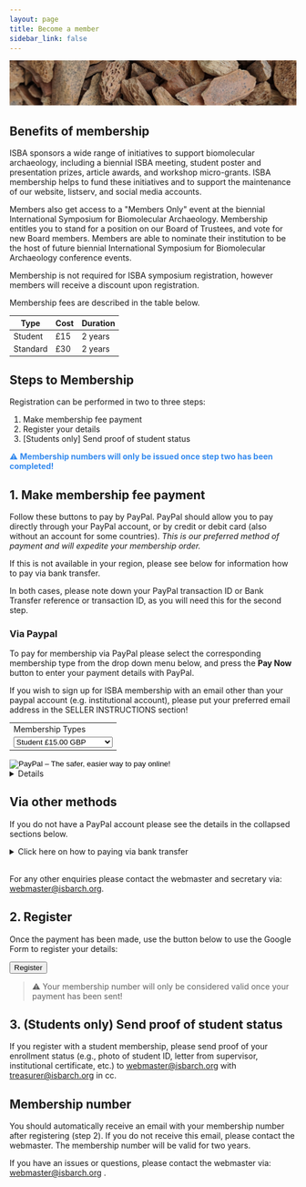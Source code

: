 ```yaml
---
layout: page
title: Become a member
sidebar_link: false
---
```


![Faunal_bone](/assets/images/banners/faunal_bone.png)

## Benefits of membership

ISBA sponsors a wide range of initiatives to support biomolecular archaeology, including a biennial ISBA meeting, student poster and presentation prizes, article awards, and workshop micro-grants. ISBA membership helps to fund these initiatives and to support the maintenance of our website, listserv, and social media accounts.

Members also get access to a "Members Only" event at the biennial International Symposium for Biomolecular Archaeology. Membership entitles you to stand for a position on our Board of Trustees, and vote for new Board members. Members are able to nominate their institution to be the host of future biennial International Symposium for Biomolecular Archaeology conference events.

Membership is not required for ISBA symposium registration, however members will receive a discount upon registration.

Membership fees are described in the table below.

| Type     | Cost | Duration |
| -------- | ---- | -------- |
| Student  | £15  | 2 years  |
| Standard | £30  | 2 years  |

## Steps to Membership

Registration can be performed in two to three steps:

1. Make membership fee payment
2. Register your details
3. [Students only] Send proof of student status

<p style="color: #348aee">⚠️ <b>Membership numbers will only be issued once step two has been completed!</b></p>

## 1. Make membership fee payment

Follow these buttons to pay by PayPal. PayPal should allow you to pay directly through your PayPal account, or by credit or debit card (also without an account for some countries). <i>This is our preferred method of payment and will expedite your membership order.</i>

If this is not available in your region, please see below for information how to pay via bank transfer.

In both cases, please note down your PayPal transaction ID or Bank Transfer reference or transaction ID, as you will need this for the second step.

### Via Paypal

To pay for membership via PayPal please select the corresponding membership type from the drop down menu below, and press the **Pay Now** button to enter your payment details with PayPal.

If you wish to sign up for ISBA membership with an email other than your paypal account (e.g. institutional account), please put your preferred email address in the SELLER INSTRUCTIONS section!

<form action="https://www.paypal.com/cgi-bin/webscr" method="post" target="_top">
<input type="hidden" name="cmd" value="_s-xclick">
<input type="hidden" name="hosted_button_id" value="K68R8DFG9JF7G">
<table>
<tr><td><input type="hidden" name="on0" value="Membership Types">Membership Types</td></tr><tr><td><select name="os0">
<option value="Student">Student £15.00 GBP</option>
<option value="Non-Student">Non-Student £30.00 GBP</option>
</select> </td></tr>
</table>
<input type="hidden" name="currency_code" value="GBP">
<input type="image" src="https://www.paypalobjects.com/en_US/GB/i/btn/btn_buynowCC_LG.gif" border="0" name="submit" alt="PayPal – The safer, easier way to pay online!">
<img alt="" border="0" src="https://www.paypalobjects.com/en_GB/i/scr/pixel.gif" width="1" height="1">
</form>

<details>
<div style="border-style: none none none solid;border-left-color:#4895ef;border-left-width=10px;padding:20px">
	<summary>Click here on how to pay via PayPal without PayPal account!</summary>
<p>Some countries allow you to pay without a PayPal account.</p>
<p>If so, after pressing the 'Buy now' button above, you should see a menu like this</p>
<img src="/assets/images/membership/payal-uk_de-page.png" style="display: block;margin-left: auto;margin-right: auto;width: 50%;">
<p>Here you can simply press the 'pay with credit or debit card' or 'continue without a guest account' button.</p>
<p>If you <b>do not</b> see such a button, we are currently working on other options for paying for membership. Please watch the ISBA social media/mailing list for updates.</p>
</div>
</details>

## Via other methods

If you do not have a PayPal account please see the details in the collapsed sections below.

<details>
	<summary>Click here on how to paying via bank transfer</summary>
<div style="border-style: none none none solid;border-left-color:#4895ef;border-left-width=10px;padding:20px">
<p>If it is not possible to pay via PayPal in your region (with or without an PayPal account), please pay your membership fee by International Bank Transfer to the ISBA Treasurer.</p>
<p>Please note, International Bank Transfer can take up to 5 working days.</p>
<ul>
<li><b>Name (Beneficiary)</b>: ISBA</li>
<li><b>IBAN</b>: GB26CAFB40524000037289</li>
<li><b>Sort code</b>: 40-52-20</li>
<li><b>Account number</b>: 00037289</li>
<li><b>Receiving Bank Details</b>:
CAF Bank Limited,
25 Kings Hill Avenue,
Kings Hill,
West Malling,
Kent ME19 4JQ
</li>
</ul>
<p>Make sure to note the transaction ID, as this will be required for registration.</p>
</div>
</details>

<br>

For any other enquiries please contact the webmaster and secretary via: [webmaster@isbarch.org](mailto:webmaster@isbarch.org).

## 2. Register

Once the payment has been made, use the button below to use the Google Form to register your details:

<button onclick="window.open('https://docs.google.com/forms/d/e/1FAIpQLSd-yKfzXl7B06AoOA5tbXK-QZtT-jFQ8pc5bxmodfTnWOc3dA/viewform?usp=sf_link')" class="button-join">Register</button>

> ⚠️ Your membership number will only be considered valid once your payment has been sent!

## 3. (Students only) Send proof of student status

If you register with a student membership, please send proof of your enrollment status (e.g., photo of student ID, letter from supervisor, institutional certificate, etc.) to [webmaster@isbarch.org](mailto:webmaster@isbarch.org) with [treasurer@isbarch.org](mailto:treasurer@isbarch.org) in cc.

## Membership number

You should automatically receive an email with your membership number after registering (step 2). If you do not receive this email, please contact the webmaster. The membership number will be valid for two years.

If you have an issues or questions, please contact the webmaster via: [webmaster@isbarch.org](mailto:webmaster@isbarch.org) <!-- or the treasurer via: [webmaster@isbarch.org](mailto:treasurer@isbarch.org). -->.
